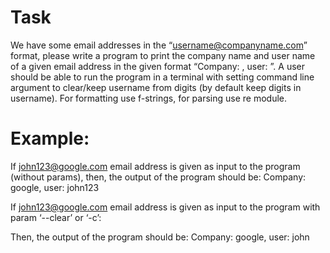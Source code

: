 # Task
We have some email addresses in the “username@companyname.com” format, please write a program to print the company name and user name of a given email address in the given format “Company: <company>, user: <username>”. A user should be able to run the program in a terminal with setting command line argument to clear/keep username from digits (by default keep digits in username).
For formatting use f-strings, for parsing use re module.

# Example:
If john123@google.com email address is given as input to the program (without params),
then, the output of the program should be:
Company: google, user: john123

If john123@google.com email address is given as input to the program with param ‘--clear’ or ‘-c’:

Then, the output of the program should be:
Company: google, user: john
